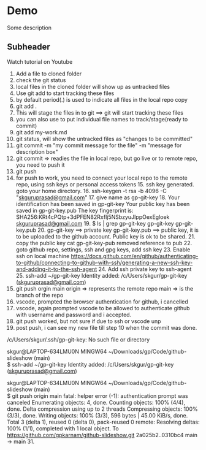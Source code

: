 # Demo
Some description
## Subheader
Watch tutorial on Youtube

1. Add a file to cloned folder
2. check the git status
3. local files in the cloned folder will show up as untracked files
4. Use git add to start tracking these files
5. by default period(.) is used to indicate all files in the local repo copy 
6. git add .
7. This will stage the files in to git ==> git will start tracking these files
8. you can also use to put individual file names to track/stage(ready to commit)
9. git add my-work.md
10. git status, will show the untracked files as "changes to be committed"
11. git commit -m "my commit message for the file" -m "message for description box"
12. git commit => readies the file in local repo, but go live or to remote repo, you need to push it
13. git push 
14. for push to work, you need to connect your local repo to the remote repo, using ssh keys or personal access tokens
    15. ssh key generated. goto your home directory.
    16. ssh-keygen -t rsa -b 4096  -C "skguruprasad@gmail.com"
    17. give name as gp-git-key
    18. Your identification has been saved in gp-git-key
    Your public key has been saved in gp-git-key.pub
    The key fingerprint is:
    SHA256:KRt4cPQtp+3dPFEN82RxfIj5NSbzyuJIppOexEgloek skguruprasad@gmail.com
    19. $ ls | grep gp-git-key
    gp-git-key
    gp-git-key.pub
    20. gp-git-key ==> private key
    gp-git-key.pub ==> public key, it is to be uploaded to the github account. Public key is ok to be shared.
    21. copy the public key
    cat gp-git-key-pub
    removed reference to pub
    22. goto github repo, settings, ssh and gpg keys, add ssh key
    23. Enable ssh on local machine
    https://docs.github.com/en/github/authenticating-to-github/connecting-to-github-with-ssh/generating-a-new-ssh-key-and-adding-it-to-the-ssh-agent
    24. Add ssh private key to ssh-agent
    25. ssh-add ~/gp-git-key
    Identity added: /c/Users/skgur/gp-git-key (skguruprasad@gmail.com)
26. git push orgin main
    origin => represents the remote repo
    main => is the branch of the repo
27. vscode, prompted the browser authentication for github, i cancelled
28. vscode, again prompted vscode to be allowed to authenticate github with username and password and i accepted.
29. git push worked, but not sure if due to ssh or vscode unp 
30. post push, i can see my new file till step 10 when the commit was done.

/c/Users/skgur/.ssh/gp-git-key: No such file or directory

skgur@LAPTOP-634LMU0N MINGW64 ~/Downloads/gp/Code/github-slideshow (main)       
$ ssh-add ~/gp-git-key
Identity added: /c/Users/skgur/gp-git-key (skguruprasad@gmail.com)

skgur@LAPTOP-634LMU0N MINGW64 ~/Downloads/gp/Code/github-slideshow (main)       
$ git push origin main
fatal: helper error (-1): authentication prompt was canceled
Enumerating objects: 4, done.
Counting objects: 100% (4/4), done.
Delta compression using up to 2 threads
Compressing objects: 100% (3/3), done.
Writing objects: 100% (3/3), 596 bytes | 45.00 KiB/s, done.
Total 3 (delta 1), reused 0 (delta 0), pack-reused 0
remote: Resolving deltas: 100% (1/1), completed with 1 local object.
To https://github.com/gpkarnam/github-slideshow.git
   2a025b2..0310bc4  main -> main
31. 